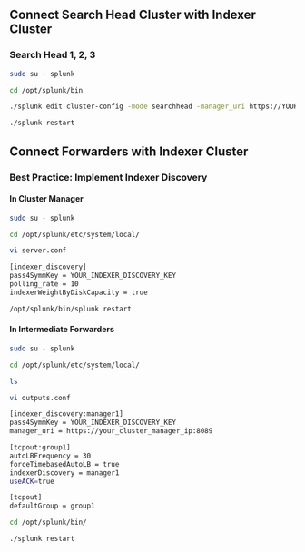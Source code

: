 ## Connect Search Head Cluster with Indexer Cluster

### Search Head 1, 2, 3
```bash
sudo su - splunk

cd /opt/splunk/bin

./splunk edit cluster-config -mode searchhead -manager_uri https://YOUR_CLUSTER_MANAGER_IP:8089 -secret YOUR_INDEXER_CLUSTER_SECRET_KEY 

./splunk restart

```

## Connect Forwarders with Indexer Cluster

### Best Practice: Implement Indexer Discovery

#### In Cluster Manager

```bash
sudo su - splunk

cd /opt/splunk/etc/system/local/

vi server.conf

[indexer_discovery]
pass4SymmKey = YOUR_INDEXER_DISCOVERY_KEY
polling_rate = 10
indexerWeightByDiskCapacity = true

/opt/splunk/bin/splunk restart

```

#### In Intermediate Forwarders

```bash
sudo su - splunk

cd /opt/splunk/etc/system/local/

ls

vi outputs.conf

[indexer_discovery:manager1]
pass4SymmKey = YOUR_INDEXER_DISCOVERY_KEY
manager_uri = https://your_cluster_manager_ip:8089

[tcpout:group1]
autoLBFrequency = 30
forceTimebasedAutoLB = true
indexerDiscovery = manager1
useACK=true

[tcpout]
defaultGroup = group1

cd /opt/splunk/bin/

./splunk restart
```
